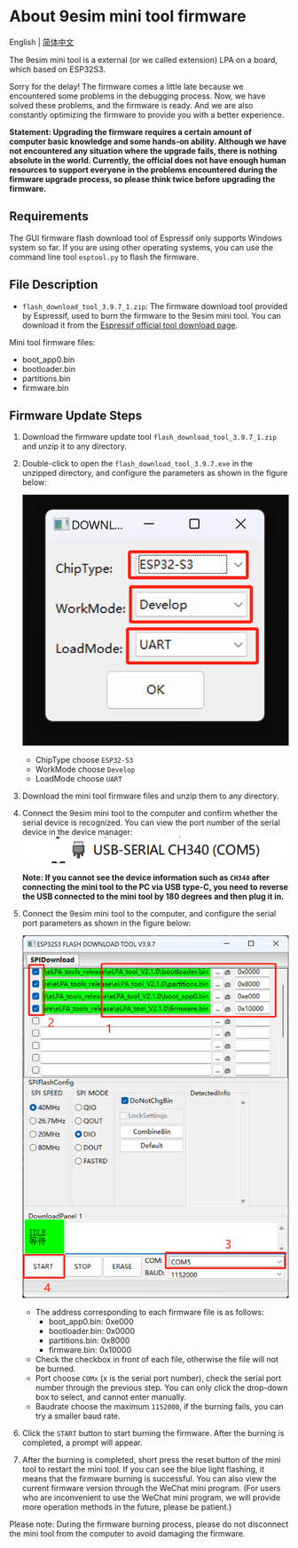 # About 9esim mini tool firmware

English | [简体中文](README_zh.md)

The 9esim mini tool is a external (or we called extension) LPA on a board, which based on ESP32S3.

Sorry for the delay! The firmware comes a little late because we encountered some problems in the debugging process. Now, we have solved these problems, and the firmware is ready. And we are also constantly optimizing the firmware to provide you with a better experience.

**Statement:
    Upgrading the firmware requires a certain amount of computer basic knowledge and some hands-on ability. Although we have not encountered any situation where the upgrade fails, there is nothing absolute in the world. Currently, the official does not have enough human resources to support everyone in the problems encountered during the firmware upgrade process, so please think twice before upgrading the firmware.**

## Requirements

The GUI firmware flash download tool of Espressif only supports Windows system so far. If you are using other operating systems, you can use the command line tool `esptool.py` to flash the firmware.

## File Description

- `flash_download_tool_3.9.7_1.zip`: The firmware download tool provided by Espressif, used to burn the firmware to the 9esim mini tool. You can download it from the [Espressif official tool download page](https://www.espressif.com/en/support/download/other-tools).

Mini tool firmware files:

- boot_app0.bin
- bootloader.bin
- partitions.bin
- firmware.bin

## Firmware Update Steps

1. Download the firmware update tool `flash_download_tool_3.9.7_1.zip` and unzip it to any directory.

2. Double-click to open the `flash_download_tool_3.9.7.exe` in the unzipped directory, and configure the parameters as shown in the figure below:

   ![1724987263631](assets/1724987263631.png)

   - ChipType choose `ESP32-S3`
   - WorkMode choose `Develop`
   - LoadMode choose `UART`

3. Download the mini tool firmware files and unzip them to any directory.

4. Connect the 9esim mini tool to the computer and confirm whether the serial device is recognized. You can view the port number of the serial device in the device manager:
   ![1724988721027](assets/1724988721027.png)

     **Note: If you cannot see the device information such as `CH340` after connecting the mini tool to the PC via USB type-C, you need to reverse the USB connected to the mini tool by 180 degrees and then plug it in.**

5. Connect the 9esim mini tool to the computer, and configure the serial port parameters as shown in the figure below:

    ![1724988591041](assets/1724988591041.png)

    - The address corresponding to each firmware file is as follows:
      - boot_app0.bin: 0xe000
      - bootloader.bin: 0x0000
      - partitions.bin: 0x8000
      - firmware.bin: 0x10000
    - Check the checkbox in front of each file, otherwise the file will not be burned.
    - Port choose `COMx` (x is the serial port number), check the serial port number through the previous step. You can only click the drop-down box to select, and cannot enter manually.
    - Baudrate choose the maximum `1152000`, if the burning fails, you can try a smaller baud rate.

6. Click the `START` button to start burning the firmware. After the burning is completed, a prompt will appear.

7. After the burning is completed, short press the reset button of the mini tool to restart the mini tool. If you can see the blue light flashing, it means that the firmware burning is successful. You can also view the current firmware version through the WeChat mini program. (For users who are inconvenient to use the WeChat mini program, we will provide more operation methods in the future, please be patient.)

Please note: During the firmware burning process, please do not disconnect the mini tool from the computer to avoid damaging the firmware.
